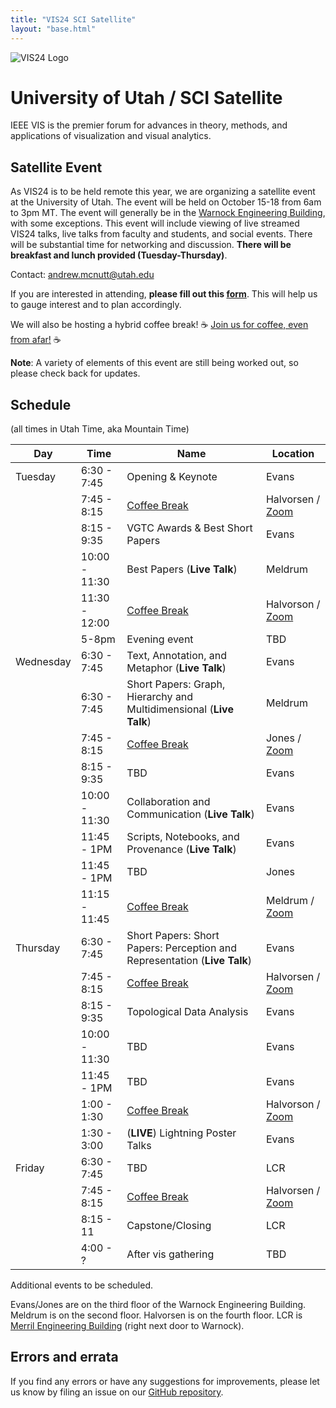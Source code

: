 ```yaml
---
title: "VIS24 SCI Satellite"
layout: "base.html"
---
```


![VIS24 Logo](/assets/logo.png)

# University of Utah / SCI Satellite

IEEE VIS is the premier forum for advances in theory, methods, and applications of visualization and visual analytics.

## Satellite Event

As VIS24 is to be held remote this year, we are organizing a satellite event at the University of Utah. The event will be held on October 15-18 from 6am to 3pm MT. The event will generally be in the [Warnock Engineering Building](<https://www.google.com/maps/place/Warnock+Engineering+Building+(WEB)/@40.7677631,-111.8474332,17z/data=!3m1!4b1!4m6!3m5!1s0x87525f91e2e11b31:0x66eb3e5e585fbdd4!8m2!3d40.7677631!4d-111.8448583!16s%2Fg%2F1yl498l5s?entry=ttu&g_ep=EgoyMDI0MTAwMi4xIKXMDSoASAFQAw%3D%3D>), with some exceptions. This event will include viewing of live streamed VIS24 talks, live talks from faculty and students, and social events. There will be substantial time for networking and discussion. **There will be breakfast and lunch provided (Tuesday-Thursday)**.

Contact: [andrew.mcnutt@utah.edu](mailto:andrew.mcnutt@utah.edu)

If you are interested in attending, **please fill out this [form](https://forms.gle/Mb1hSye7jD4diFTo6)**. This will help us to gauge interest and to plan accordingly.

We will also be hosting a hybrid coffee break! ☕ [Join us for coffee, even from afar!](./coffee) ☕

**Note**: A variety of elements of this event are still being worked out, so please check back for updates.

## Schedule

(all times in Utah Time, aka Mountain Time)

| Day       | Time          | Name                                                                      | Location                                               |
| --------- | ------------- | ------------------------------------------------------------------------- | ------------------------------------------------------ |
| Tuesday   | 6:30 - 7:45   | Opening & Keynote                                                         | Evans                                                  |
|           | 7:45 - 8:15   | [Coffee Break](./coffee)                                                  | Halvorsen / [Zoom](https://utah.zoom.us/j/92719330333) |
|           | 8:15 - 9:35   | VGTC Awards & Best Short Papers                                           | Evans                                                  |
|           | 10:00 - 11:30 | Best Papers (**Live Talk**)                                               | Meldrum                                                |
|           | 11:30 - 12:00 | [Coffee Break](./coffee)                                                  | Halvorson / [Zoom](https://utah.zoom.us/j/92719330333) |
|           | 5-8pm         | Evening event                                                             | TBD                                                    |
| Wednesday | 6:30 - 7:45   | Text, Annotation, and Metaphor (**Live Talk**)                            | Evans                                                  |
|           | 6:30 - 7:45   | Short Papers: Graph, Hierarchy and Multidimensional (**Live Talk**)       | Meldrum                                                |
|           | 7:45 - 8:15   | [Coffee Break](./coffee)                                                  | Jones / [Zoom](https://utah.zoom.us/j/92719330333)     |
|           | 8:15 - 9:35   | TBD                                                                       | Evans                                                  |
|           | 10:00 - 11:30 | Collaboration and Communication (**Live Talk**)                           | Evans                                                  |
|           | 11:45 - 1PM   | Scripts, Notebooks, and Provenance (**Live Talk**)                        | Evans                                                  |
|           | 11:45 - 1PM   | TBD                                                                       | Jones                                                  |
|           | 11:15 - 11:45 | [Coffee Break](./coffee)                                                  | Meldrum / [Zoom](https://utah.zoom.us/j/92719330333)   |
| Thursday  | 6:30 - 7:45   | Short Papers: Short Papers: Perception and Representation (**Live Talk**) | Evans                                                  |
|           | 7:45 - 8:15   | [Coffee Break](./coffee)                                                  | Halvorsen / [Zoom](https://utah.zoom.us/j/92719330333) |
|           | 8:15 - 9:35   | Topological Data Analysis                                                 | Evans                                                  |
|           | 10:00 - 11:30 | TBD                                                                       | Evans                                                  |
|           | 11:45 - 1PM   | TBD                                                                       | Evans                                                  |
|           | 1:00 - 1:30   | [Coffee Break](./coffee)                                                  | Halvorson / [Zoom](https://utah.zoom.us/j/92719330333) |
|           | 1:30 - 3:00   | (**LIVE**) Lightning Poster Talks                                         | Evans                                                  |
| Friday    | 6:30 - 7:45   | TBD                                                                       | LCR                                                    |
|           | 7:45 - 8:15   | [Coffee Break](./coffee)                                                  | Halvorsen / [Zoom](https://utah.zoom.us/j/92719330333) |
|           | 8:15 - 11     | Capstone/Closing                                                          | LCR                                                    |
|           | 4:00 - ?      | After vis gathering                                                       | TBD                                                    |

<!-- |           | 1:00 - 2:30   | Town hall and VIS Conference Futures Panel                                | Evans                                                  | -->

Additional events to be scheduled.

Evans/Jones are on the third floor of the Warnock Engineering Building.
Meldrum is on the second floor. Halvorsen is on the fourth floor.
LCR is [Merril Engineering Building](https://www.google.com/maps?client=firefox-b-1-d&sca_esv=5241be8b9e995615&output=search&q=merrill+engineering+building&source=lnms&fbs=AEQNm0Aa4sjWe7Rqy32pFwRj0UkWd8nbOJfsBGGB5IQQO6L3J3ppPdoHI1O-XvbXbpNjYYyyK5vBQSXmmfgAtXwDT_UwvibZ0pSIVFX3lVg5uBH9KRkcNkP3cvvJNBG5JuLgxBs03YF7ZheWmRhqfgCmBhS5o6SAZhDu3x8rWio402rJbDrei-2czWxVeRKadRtxLzMWgsQxFmZAWJEMLz75bbUBEJgcKw&entry=mc&ved=1t:200715&ictx=111) (right next door to Warnock).

## Errors and errata

If you find any errors or have any suggestions for improvements, please let us know by filing an issue on our [GitHub repository](https://github.com/mcnuttandrew/vis24-utah-satellite/).
